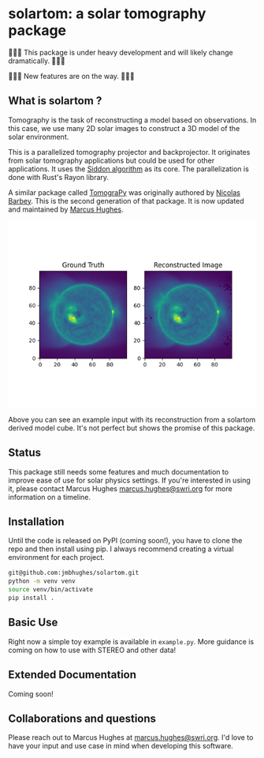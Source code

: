 # solartom: a solar tomography package

🚧🚧🚧 This package is under heavy development and will likely change dramatically. 🚧🚧🚧

🚧🚧🚧 New features are on the way. 🚧🚧🚧

## What is solartom ?

Tomography is the task of reconstructing a model based on observations. In this case, we use many 2D solar images to construct a 3D model of the solar environment.

This is a parallelized tomography projector and backprojector. It originates from solar tomography applications but could be used for other applications. It uses the [Siddon algorithm](https://aapm.onlinelibrary.wiley.com/doi/abs/10.1118/1.595715) as its core. The parallelization is done with Rust's Rayon library.

A similar package called [TomograPy](https://github.com/nbarbey/TomograPy) was originally authored by [Nicolas Barbey](https://github.com/nbarbey). This is the second generation of that package. It is now updated and maintained by [Marcus Hughes](https://github.com/jmbhughes).

![example](solar_example.png)

Above you can see an example input with its reconstruction from a solartom derived model cube. It's not perfect but shows the promise of this package.

## Status

This package still needs some features and much documentation to improve ease of use for solar physics settings. If you're interested in using it, please contact Marcus Hughes <marcus.hughes@swri.org> for more information on a timeline.

## Installation

Until the code is released on PyPI (coming soon!), you have to clone the repo and then install using pip. I always recommend creating a virtual environment for each project.

```bash
git@github.com:jmbhughes/solartom.git
python -m venv venv
source venv/bin/activate
pip install .
```

## Basic Use

Right now a simple toy example is available in `example.py`. More guidance is coming on how to use with STEREO and other data!

## Extended Documentation

Coming soon!

## Collaborations and questions

Please reach out to Marcus Hughes at <marcus.hughes@swri.org>. I'd love to have your input and use case in mind when developing this software.
